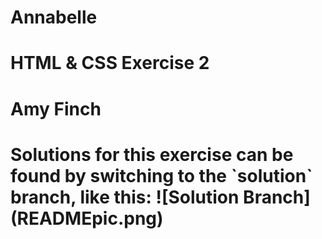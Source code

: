 <h1>Annabelle</h1>

# HTML & CSS Exercise 2
<h1>Amy Finch<h1>
Solutions for this exercise can be found by switching to the `solution` branch, like this:
![Solution Branch](READMEpic.png)
